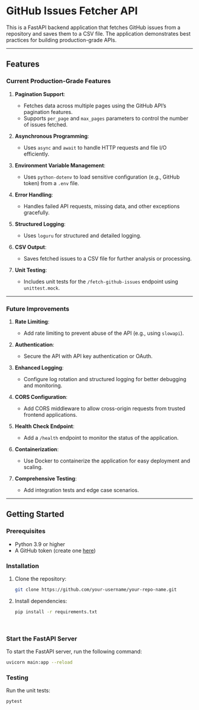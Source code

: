 # GitHub Issues Fetcher API

This is a FastAPI backend application that fetches GitHub issues from a repository and saves them to a CSV file. The application demonstrates best practices for building production-grade APIs.

---

## Features

### Current Production-Grade Features
1. **Pagination Support**:
   - Fetches data across multiple pages using the GitHub API’s pagination features.
   - Supports `per_page` and `max_pages` parameters to control the number of issues fetched.

2. **Asynchronous Programming**:
   - Uses `async` and `await` to handle HTTP requests and file I/O efficiently.

3. **Environment Variable Management**:
   - Uses `python-dotenv` to load sensitive configuration (e.g., GitHub token) from a `.env` file.

4. **Error Handling**:
   - Handles failed API requests, missing data, and other exceptions gracefully.

5. **Structured Logging**:
   - Uses `loguru` for structured and detailed logging.

6. **CSV Output**:
   - Saves fetched issues to a CSV file for further analysis or processing.

7. **Unit Testing**:
   - Includes unit tests for the `/fetch-github-issues` endpoint using `unittest.mock`.

---

### Future Improvements
1. **Rate Limiting**:
   - Add rate limiting to prevent abuse of the API (e.g., using `slowapi`).

2. **Authentication**:
   - Secure the API with API key authentication or OAuth.

3. **Enhanced Logging**:
   - Configure log rotation and structured logging for better debugging and monitoring.

4. **CORS Configuration**:
   - Add CORS middleware to allow cross-origin requests from trusted frontend applications.

5. **Health Check Endpoint**:
   - Add a `/health` endpoint to monitor the status of the application.

6. **Containerization**:
   - Use Docker to containerize the application for easy deployment and scaling.

7. **Comprehensive Testing**:
   - Add integration tests and edge case scenarios.

---

## Getting Started

### Prerequisites
- Python 3.9 or higher
- A GitHub token (create one [here](https://github.com/settings/tokens))

### Installation
1. Clone the repository:
   ```bash
   git clone https://github.com/your-username/your-repo-name.git

2. Install dependencies:
   ```bash
   pip install -r requirements.txt
<br>

### Start the FastAPI Server
To start the FastAPI server, run the following command:

```bash
uvicorn main:app --reload
```
### Testing
Run the unit tests:
```bash
pytest
```






   
